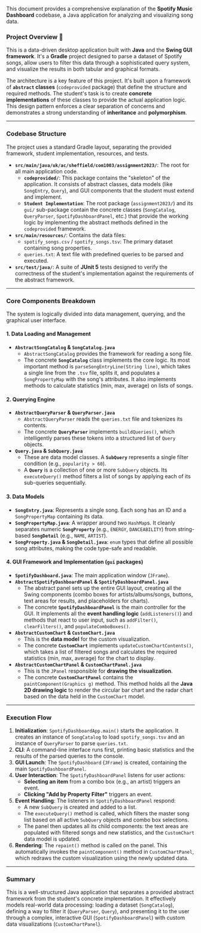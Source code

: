 This document provides a comprehensive explanation of the **Spotify Music Dashboard** codebase, a Java application for analyzing and visualizing song data.

### Project Overview 🎵

This is a data-driven desktop application built with **Java** and the **Swing GUI framework**. It's a **Gradle** project designed to parse a dataset of Spotify songs, allow users to filter this data through a sophisticated query system, and visualize the results in both tabular and graphical formats.

The architecture is a key feature of this project. It's built upon a framework of **`abstract` classes** (`codeprovided` package) that define the structure and required methods. The student's task is to create **concrete implementations** of these classes to provide the actual application logic. This design pattern enforces a clear separation of concerns and demonstrates a strong understanding of **inheritance** and **polymorphism**.



---
### Codebase Structure

The project uses a standard Gradle layout, separating the provided framework, student implementation, resources, and tests.

* **`src/main/java/uk/ac/sheffield/com1003/assignment2023/`**: The root for all main application code.
    * **`codeprovided/`**: This package contains the "skeleton" of the application. It consists of abstract classes, data models (like `SongEntry`, `Query`), and GUI components that the student must extend and implement.
    * **`Student Implementation`**: The root package (`assignment2023/`) and its `gui/` sub-package contain the concrete classes (`SongCatalog`, `QueryParser`, `SpotifyDashboardPanel`, etc.) that provide the working logic by implementing the abstract methods defined in the `codeprovided` framework.
* **`src/main/resources/`**: Contains the data files:
    * `spotify_songs.csv` / `spotify_songs.tsv`: The primary dataset containing song properties.
    * `queries.txt`: A text file with predefined queries to be parsed and executed.
* **`src/test/java/`**: A suite of **JUnit 5** tests designed to verify the correctness of the student's implementation against the requirements of the abstract framework.

---
### Core Components Breakdown

The system is logically divided into data management, querying, and the graphical user interface.

#### 1. Data Loading and Management

* **`AbstractSongCatalog` & `SongCatalog.java`**
    * `AbstractSongCatalog` provides the framework for reading a song file.
    * The concrete **`SongCatalog`** class implements the core logic. Its most important method is `parseSongEntryLine(String line)`, which takes a single line from the `.tsv` file, splits it, and populates a `SongPropertyMap` with the song's attributes. It also implements methods to calculate statistics (min, max, average) on lists of songs.

#### 2. Querying Engine

* **`AbstractQueryParser` & `QueryParser.java`**
    * `AbstractQueryParser` reads the `queries.txt` file and tokenizes its contents.
    * The concrete **`QueryParser`** implements `buildQueries()`, which intelligently parses these tokens into a structured list of `Query` objects.
* **`Query.java` & `SubQuery.java`**
    * These are data model classes. A **`SubQuery`** represents a single filter condition (e.g., `popularity > 60`).
    * A **`Query`** is a collection of one or more `SubQuery` objects. Its `executeQuery()` method filters a list of songs by applying each of its sub-queries sequentially.

#### 3. Data Models

* **`SongEntry.java`**: Represents a single song. Each song has an ID and a `SongPropertyMap` containing its data.
* **`SongPropertyMap.java`**: A wrapper around two `HashMap`s. It cleanly separates numeric **`SongProperty`** (e.g., `ENERGY`, `DANCEABILITY`) from string-based **`SongDetail`** (e.g., `NAME`, `ARTIST`).
* **`SongProperty.java` & `SongDetail.java`**: `enum` types that define all possible song attributes, making the code type-safe and readable.

#### 4. GUI Framework and Implementation (`gui` packages)

* **`SpotifyDashboard.java`**: The main application window (`JFrame`).
* **`AbstractSpotifyDashboardPanel` & `SpotifyDashboardPanel.java`**
    * The abstract panel sets up the entire GUI layout, creating all the Swing components (combo boxes for artists/albums/songs, buttons, text areas for results, and placeholders for charts).
    * The concrete **`SpotifyDashboardPanel`** is the main controller for the GUI. It implements all the **event handling logic** (`addListeners()`) and methods that react to user input, such as `addFilter()`, `clearFilters()`, and `populateComboBoxes()`.
* **`AbstractCustomChart` & `CustomChart.java`**
    * This is the **data model** for the custom visualization.
    * The concrete **`CustomChart`** implements `updateCustomChartContents()`, which takes a list of filtered songs and calculates the required statistics (min, max, average) for the chart to display.
* **`AbstractCustomChartPanel` & `CustomChartPanel.java`**
    * This is the `JPanel` responsible for **drawing the visualization**.
    * The concrete **`CustomChartPanel`** contains the `paintComponent(Graphics g)` method. This method holds all the **Java 2D drawing logic** to render the circular bar chart and the radar chart based on the data held in the `CustomChart` model.

---
### Execution Flow

1.  **Initialization**: `SpotifyDashboardApp.main()` starts the application. It creates an instance of `SongCatalog` to load `spotify_songs.tsv` and an instance of `QueryParser` to parse `queries.txt`.
2.  **CLI**: A command-line interface runs first, printing basic statistics and the results of the parsed queries to the console.
3.  **GUI Launch**: The `SpotifyDashboard` (`JFrame`) is created, containing the main `SpotifyDashboardPanel`.
4.  **User Interaction**: The `SpotifyDashboardPanel` listens for user actions:
    * **Selecting an item** from a combo box (e.g., an artist) triggers an event.
    * **Clicking "Add by Property Filter"** triggers an event.
5.  **Event Handling**: The listeners in `SpotifyDashboardPanel` respond:
    * A new `SubQuery` is created and added to a list.
    * The `executeQuery()` method is called, which filters the master song list based on all active `SubQuery` objects and combo box selections.
    * The panel then updates all its child components: the text areas are populated with filtered songs and new statistics, and the `CustomChart` data model is updated.
6.  **Rendering**: The `repaint()` method is called on the panel. This automatically invokes the `paintComponent()` method in `CustomChartPanel`, which redraws the custom visualization using the newly updated data.

---
### Summary

This is a well-structured Java application that separates a provided abstract framework from the student's concrete implementation. It effectively models real-world data processing: loading a dataset (`SongCatalog`), defining a way to filter it (`QueryParser`, `Query`), and presenting it to the user through a complex, interactive GUI (`SpotifyDashboardPanel`) with custom data visualizations (`CustomChartPanel`).

